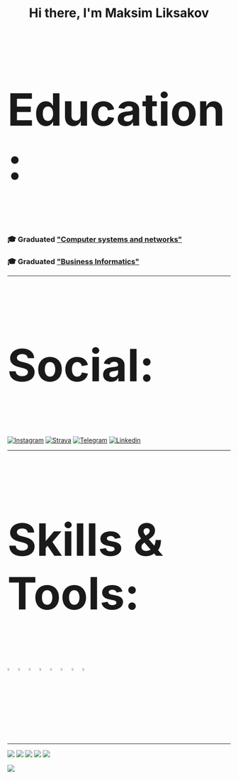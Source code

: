 <h1 align="center">Hi there, I'm Maksim Liksakov</a> 

<h3 style="font-size:100px !important;">Education: </h3>
<h3 align="left"> 🎓 Graduated <a href="https://www.hse.ru/en/ma/system/">"Computer systems and networks"</a></h3>
<h3 align="left"> 🎓 Graduated <a href="https://www.hse.ru/en/ba/bi/">"Business Informatics" </a></h3>

---

<h3 style="font-size:100px !important;">Social: </h3>

[![Instagram](https://img.shields.io/badge/instagram-pink?logo=instagram)](https://www.instagram.com/licksuckoff/)
[![Strava](https://img.shields.io/badge/strava-orange?logo=strava)](https://www.strava.com/athletes/118950402)
[![Telegram](https://img.shields.io/badge/telegram-white?logo=telegram)](https://t.me/mlixakov)
[![Linkedin](https://img.shields.io/badge/linkedin-blue?logo=linkedin)](https://ru.linkedin.com/in/maksim-l-6bb822121)

---

<h3 style="font-size:100px !important;">Skills & Tools: </h3>

<p>
<code><img width="4%" src="https://www.vectorlogo.zone/logos/python/python-icon.svg"></code>
<code><img width="4%" src="https://go.dev/blog/go-brand/Go-Logo/SVG/Go-Logo_Blue.svg"></code>
<code><img width="4%" src="https://upload.wikimedia.org/wikipedia/commons/6/6a/JavaScript-logo.png"></code>
<code><img width="4%" src="https://upload.wikimedia.org/wikipedia/commons/thumb/d/d5/CSS3_logo_and_wordmark.svg/1280px-CSS3_logo_and_wordmark.svg.png"></code>
<code><img width="4%" src="https://www.vectorlogo.zone/logos/w3_html5/w3_html5-icon.svg"></code>
<code><img width="4%" src="https://www.vectorlogo.zone/logos/docker/docker-tile.svg"></code>
<code><img width="4%" src="https://www.vectorlogo.zone/logos/git-scm/git-scm-icon.svg"></code>
<code><img width="4%" src="https://blog.jetbrains.com/wp-content/uploads/2019/01/pycharm_icon.svg"></code>

</p>

---

![](https://github-profile-summary-cards.vercel.app/api/cards/profile-details?username=maxim-lixakov&theme=solarized_dark)
![](https://github-profile-summary-cards.vercel.app/api/cards/most-commit-language?username=maxim-lixakov&theme=solarized_dark)
![](https://github-profile-summary-cards.vercel.app/api/cards/repos-per-language?username=maxim-lixakov&theme=solarized_dark)
![](https://github-profile-summary-cards.vercel.app/api/cards/stats?username=maxim-lixakov&theme=solarized_dark)
![](https://github-profile-summary-cards.vercel.app/api/cards/productive-time?username=maxim-lixakov&theme=solarized_dark)

![](https://komarev.com/ghpvc/?username=maxim-lixakov&color=ff69b4)
<!--
**maxim-lixakov/maxim-lixakov** is a ✨ _special_ ✨ repository because its `README.md` (this file) appears on your GitHub profile.

Here are some ideas to get you started:

- 🔭 I’m currently working on ...
- 🌱 I’m currently learning ...
- 👯 I’m looking to collaborate on ...
- 🤔 I’m looking for help with ...
- 💬 Ask me about ...
- 📫 How to reach me: ...
- 😄 Pronouns: ...
- ⚡ Fun fact: ...
-->
